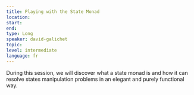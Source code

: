 ```yaml
---
title: Playing with the State Monad
location: 
start: 
end: 
type: Long
speaker: david-galichet
topic: 
level: intermediate
language: fr
---
```


During this session, we will discover what a state monad is and how it can resolve states manipulation problems in an elegant and purely functional way.

